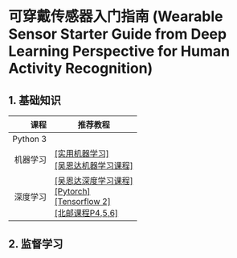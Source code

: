 # 可穿戴传感器入门指南 (Wearable Sensor Starter Guide from Deep Learning Perspective for Human Activity Recognition)
 
## 1. 基础知识
| 课程 | 推荐教程 |
| --: | -- |
|Python 3 | |
|机器学习 | [[实用机器学习]](https://www.bilibili.com/video/BV13U4y1N7Uo) <br/> [[吴恩达机器学习课程]](https://www.bilibili.com/video/BV1LE411h7P4) |
|深度学习| [[吴恩达深度学习课程]](https://www.bilibili.com/video/BV12E411a7Xn) <br/> [[Pytorch]](https://www.bilibili.com/video/BV1oX4y137bC) <br/> [[Tensorflow 2]](https://www.bilibili.com/video/BV1B7411L7Qt) <br/> [[北邮课程P4,5,6]](https://www.bilibili.com/video/BV1V54y1B7K3)|
## 2. 监督学习
